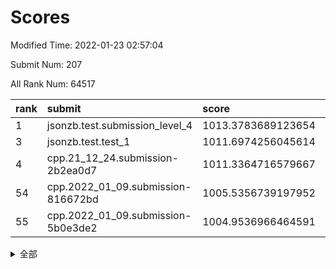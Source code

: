 # Scores

Modified Time: 2022-01-23 02:57:04

Submit Num: 207

All Rank Num: 64517

| rank |               submit               |       score        |       sigma        | pk_num |
| :--- | :--------------------------------- | :----------------- | :----------------- | :----- |
| 1    | jsonzb.test.submission_level_4     | 1013.3783689123654 | 0.8068424769721858 | 1247   |
| 3    | jsonzb.test.test_1                 | 1011.6974256045614 | 0.7849196590731181 | 1250   |
| 4    | cpp.21_12_24.submission-2b2ea0d7   | 1011.3364716579667 | 0.7633000706784587 | 1247   |
| 54   | cpp.2022_01_09.submission-816672bd | 1005.5356739197952 | 0.7332168013379992 | 1250   |
| 55   | cpp.2022_01_09.submission-5b0e3de2 | 1004.9536966464591 | 0.7117734661324956 | 1239   |


<details>
<summary>全部</summary>

| rank |                 submit                 |       score        |       sigma        | pk_num |
| :--- | :------------------------------------- | :----------------- | :----------------- | :----- |
| 1    | jsonzb.test.submission_level_4         | 1013.3783689123654 | 0.8068424769721858 | 1247   |
| 2    | gobigger.level_3.submission_level_3_4  | 1011.9439118849291 | 0.7872442015961104 | 1250   |
| 3    | jsonzb.test.test_1                     | 1011.6974256045614 | 0.7849196590731181 | 1250   |
| 4    | cpp.21_12_24.submission-2b2ea0d7       | 1011.3364716579667 | 0.7633000706784587 | 1247   |
| 5    | gobigger.level_3.submission_level_3_40 | 1011.311825312227  | 0.7845319572786253 | 1243   |
| 6    | gobigger.level_3.submission_level_3_34 | 1011.1886734426897 | 0.7718550060022356 | 1250   |
| 7    | gobigger.level_3.submission_level_3_43 | 1011.1857413561511 | 0.7631260512991086 | 1246   |
| 8    | gobigger.level_3.submission_level_3_46 | 1011.1268348007679 | 0.7483453457351045 | 1247   |
| 9    | gobigger.level_3.submission_level_3_8  | 1010.8680968962544 | 0.7682363632801408 | 1246   |
| 10   | gobigger.level_3.submission_level_3_35 | 1010.8478359336025 | 0.7818519275180468 | 1246   |
| 11   | gobigger.level_3.submission_level_3_15 | 1010.7109729678733 | 0.7737606210688646 | 1247   |
| 12   | gobigger.level_3.submission_level_3_29 | 1010.4844165786689 | 0.7667638643353034 | 1245   |
| 13   | gobigger.level_3.submission_level_3_12 | 1010.436684012851  | 0.751832266257765  | 1245   |
| 14   | gobigger.level_3.submission_level_3_13 | 1010.4175395363944 | 0.7621991005571781 | 1249   |
| 15   | gobigger.level_3.submission_level_3_42 | 1010.4094113912647 | 0.7818115587324371 | 1247   |
| 16   | gobigger.level_3.submission_level_3_26 | 1010.3672868107044 | 0.763862013926843  | 1244   |
| 17   | gobigger.level_3.submission_level_3_33 | 1010.322327147711  | 0.7604677944438925 | 1244   |
| 18   | gobigger.level_3.submission_level_3_24 | 1010.3010106703254 | 0.7635461721938793 | 1245   |
| 19   | gobigger.level_3.submission_level_3_45 | 1010.2910174271693 | 0.7698622986799258 | 1247   |
| 20   | gobigger.level_3.submission_level_3_6  | 1010.1341511027488 | 0.7721269156096936 | 1245   |
| 21   | gobigger.level_3.submission_level_3_2  | 1010.073053446467  | 0.7619720703544338 | 1248   |
| 22   | gobigger.level_3.submission_level_3_37 | 1010.0686044391985 | 0.7319278882169978 | 1245   |
| 23   | gobigger.level_3.submission_level_3_9  | 1010.0586741531797 | 0.743496777384754  | 1248   |
| 24   | gobigger.level_3.submission_level_3_14 | 1010.0445989282617 | 0.7508044466894271 | 1240   |
| 25   | gobigger.level_3.submission_level_3_49 | 1010.0303992015735 | 0.7625366792761812 | 1244   |
| 26   | gobigger.level_3.submission_level_3_23 | 1009.9984351368997 | 0.7586466708639288 | 1247   |
| 27   | gobigger.level_3.submission_level_3_21 | 1009.9876126744085 | 0.7659074212751719 | 1243   |
| 28   | gobigger.level_3.submission_level_3_30 | 1009.9034837856216 | 0.7403675858238014 | 1247   |
| 29   | gobigger.level_3.submission_level_3_5  | 1009.8698134986762 | 0.7548784619844168 | 1244   |
| 30   | gobigger.level_3.submission_level_3_1  | 1009.8113498740144 | 0.7427147405437942 | 1245   |
| 31   | gobigger.level_3.submission_level_3_11 | 1009.7616467185843 | 0.752040629316287  | 1248   |
| 32   | gobigger.level_3.submission_level_3_25 | 1009.7321721157051 | 0.7623620293838501 | 1245   |
| 33   | gobigger.level_3.submission_level_3_32 | 1009.7201222798985 | 0.7696026146644666 | 1246   |
| 34   | gobigger.level_3.submission_level_3_22 | 1009.719449717642  | 0.7419296218211783 | 1247   |
| 35   | gobigger.level_3.submission_level_3_18 | 1009.5529549347496 | 0.7360912665906163 | 1250   |
| 36   | gobigger.level_3.submission_level_3_0  | 1009.5326246406893 | 0.7639592526652946 | 1245   |
| 37   | gobigger.level_3.submission_level_3_19 | 1009.508244984538  | 0.7754513896233315 | 1243   |
| 38   | gobigger.level_3.submission_level_3_36 | 1009.3296929377702 | 0.7601548702091583 | 1247   |
| 39   | gobigger.level_3.submission_level_3_10 | 1009.2961009864539 | 0.7506096156336614 | 1249   |
| 40   | gobigger.level_3.submission_level_3_27 | 1009.1459116073371 | 0.7414278980782959 | 1244   |
| 41   | gobigger.level_3.submission_level_3_38 | 1009.1323378558709 | 0.74076029653937   | 1242   |
| 42   | gobigger.level_3.submission_level_3_17 | 1009.1175126043404 | 0.7494286660931517 | 1239   |
| 43   | gobigger.level_3.submission_level_3_28 | 1009.0226810530011 | 0.7461053710724309 | 1244   |
| 44   | gobigger.level_3.submission_level_3_3  | 1008.9560036549037 | 0.7339849697770959 | 1247   |
| 45   | gobigger.level_3.submission_level_3_47 | 1008.9339073385036 | 0.7423417292334668 | 1248   |
| 46   | gobigger.level_3.submission_level_3_41 | 1008.9276000564042 | 0.7345607616932426 | 1246   |
| 47   | gobigger.level_3.submission_level_3_7  | 1008.7807350205421 | 0.7461380188363298 | 1243   |
| 48   | gobigger.level_3.submission_level_3_48 | 1008.636724389492  | 0.7573753252605557 | 1243   |
| 49   | gobigger.level_3.submission_level_3_31 | 1008.623969037202  | 0.7326572763317103 | 1245   |
| 50   | gobigger.level_3.submission_level_3_44 | 1008.5061443952687 | 0.7421473082341246 | 1248   |
| 51   | gobigger.level_3.submission_level_3_39 | 1008.3988999357438 | 0.7538565553904611 | 1256   |
| 52   | gobigger.level_3.submission_level_3_16 | 1008.3035512386791 | 0.7543852885106553 | 1242   |
| 53   | gobigger.level_3.submission_level_3_20 | 1007.578430783666  | 0.735620328895413  | 1247   |
| 54   | cpp.2022_01_09.submission-816672bd     | 1005.5356739197952 | 0.7332168013379992 | 1250   |
| 55   | cpp.2022_01_09.submission-5b0e3de2     | 1004.9536966464591 | 0.7117734661324956 | 1239   |
| 56   | gobigger.level_1.submission_level_1_23 | 1004.9225855551334 | 0.720801754475487  | 1248   |
| 57   | gobigger.level_1.submission_level_1_24 | 1004.9090756181487 | 0.7306159668158145 | 1247   |
| 58   | gobigger.level_1.submission_level_1_3  | 1004.7837233240273 | 0.7130362449504309 | 1245   |
| 59   | gobigger.level_1.submission_level_1_12 | 1004.6306101611949 | 0.7092610922036424 | 1254   |
| 60   | gobigger.level_1.submission_level_1_48 | 1004.5477773849631 | 0.7163628592820671 | 1249   |
| 61   | gobigger.level_1.submission_level_1_5  | 1004.4473397568256 | 0.7408986516925538 | 1245   |
| 62   | gobigger.level_1.submission_level_1_46 | 1004.1708755100797 | 0.7132071842982454 | 1246   |
| 63   | gobigger.level_1.submission_level_1_35 | 1004.1331800251712 | 0.7228134877051915 | 1252   |
| 64   | gobigger.level_1.submission_level_1_37 | 1004.1322929333561 | 0.7211999920326106 | 1247   |
| 65   | gobigger.level_1.submission_level_1_43 | 1004.0588162337934 | 0.7105419853746459 | 1249   |
| 66   | gobigger.level_1.submission_level_1_39 | 1003.9395225427434 | 0.7265475511298541 | 1249   |
| 67   | gobigger.level_1.submission_level_1_15 | 1003.9313487743185 | 0.7135284848998409 | 1251   |
| 68   | gobigger.level_1.submission_level_1_26 | 1003.8589209564674 | 0.7167299666780789 | 1246   |
| 69   | gobigger.level_1.submission_level_1_17 | 1003.8296724559102 | 0.7052724906789445 | 1249   |
| 70   | gobigger.level_1.submission_level_1_32 | 1003.7881940942351 | 0.7115888321252921 | 1250   |
| 71   | gobigger.level_1.submission_level_1_28 | 1003.6283147986145 | 0.7213214674060171 | 1251   |
| 72   | gobigger.level_1.submission_level_1_44 | 1003.603760638238  | 0.7182254687193735 | 1244   |
| 73   | gobigger.level_1.submission_level_1_19 | 1003.5829285666248 | 0.7109482077514204 | 1245   |
| 74   | gobigger.level_1.submission_level_1_45 | 1003.5392616522581 | 0.722952338041485  | 1245   |
| 75   | gobigger.level_1.submission_level_1_33 | 1003.4729918918018 | 0.7214421643623967 | 1245   |
| 76   | gobigger.level_1.submission_level_1_36 | 1003.4622345786756 | 0.705680381074591  | 1244   |
| 77   | gobigger.level_1.submission_level_1_9  | 1003.4382712233099 | 0.7057145959129584 | 1245   |
| 78   | gobigger.level_1.submission_level_1_21 | 1003.4145474678415 | 0.7156884953967027 | 1247   |
| 79   | gobigger.level_1.submission_level_1_29 | 1003.3877689775292 | 0.7121134259679429 | 1252   |
| 80   | gobigger.level_1.submission_level_1_22 | 1003.3855337674418 | 0.7100843998398565 | 1248   |
| 81   | gobigger.level_1.submission_level_1_10 | 1003.3521126669813 | 0.720592865642741  | 1247   |
| 82   | gobigger.level_1.submission_level_1_41 | 1003.2705848551395 | 0.7060059452041665 | 1248   |
| 83   | gobigger.level_1.submission_level_1_25 | 1003.2704152218747 | 0.7216701113457982 | 1250   |
| 84   | gobigger.level_1.submission_level_1_7  | 1003.2495065215967 | 0.715134406393746  | 1246   |
| 85   | gobigger.level_1.submission_level_1_11 | 1003.2295080178422 | 0.717635088280453  | 1244   |
| 86   | gobigger.level_1.submission_level_1_27 | 1003.2175795909706 | 0.7027676051514901 | 1246   |
| 87   | gobigger.level_1.submission_level_1_42 | 1003.1873942703411 | 0.7048856339585602 | 1249   |
| 88   | gobigger.level_1.submission_level_1_2  | 1003.0916180194632 | 0.7128721654692647 | 1249   |
| 89   | gobigger.level_1.submission_level_1_38 | 1003.0498806283775 | 0.7195434538604227 | 1249   |
| 90   | gobigger.level_1.submission_level_1_20 | 1002.9281890265224 | 0.7060543664091646 | 1248   |
| 91   | gobigger.level_1.submission_level_1_47 | 1002.8518178625687 | 0.7179360242988952 | 1245   |
| 92   | gobigger.level_1.submission_level_1_4  | 1002.8517473048998 | 0.7190243450849109 | 1246   |
| 93   | gobigger.level_1.submission_level_1_16 | 1002.8283285727139 | 0.7203733012118443 | 1256   |
| 94   | gobigger.level_1.submission_level_1_34 | 1002.7786024557898 | 0.7189854069817941 | 1242   |
| 95   | gobigger.level_1.submission_level_1_6  | 1002.7564956464936 | 0.708991147381418  | 1252   |
| 96   | gobigger.level_1.submission_level_1_1  | 1002.7284161066461 | 0.7128470214986882 | 1247   |
| 97   | gobigger.level_1.submission_level_1_13 | 1002.7002864818411 | 0.7204412375983497 | 1250   |
| 98   | gobigger.level_1.submission_level_1_14 | 1002.6907164206368 | 0.7153593384378762 | 1247   |
| 99   | gobigger.level_1.submission_level_1_31 | 1002.6795360281551 | 0.7029141038754423 | 1248   |
| 100  | gobigger.level_1.submission_level_1_49 | 1002.5662578196097 | 0.713959599154781  | 1246   |
| 101  | gobigger.level_1.submission_level_1_30 | 1002.483831988337  | 0.7122499452611225 | 1244   |
| 102  | gobigger.level_1.submission_level_1_18 | 1002.2860067256679 | 0.7098869113038958 | 1244   |
| 103  | gobigger.level_1.submission_level_1_8  | 1002.0853208096792 | 0.7092003763363116 | 1251   |
| 104  | gobigger.level_1.submission_level_1_0  | 1001.9482177698793 | 0.7030022172048853 | 1249   |
| 105  | gobigger.level_1.submission_level_1_40 | 1001.9373354667664 | 0.7194258881177464 | 1252   |
| 106  | gobigger.random.submission_random_35   | 997.6056124951974  | 0.715953863136717  | 1245   |
| 107  | gobigger.random.submission_random_33   | 996.9420856391492  | 0.7086291213586312 | 1240   |
| 108  | gobigger.random.submission_random_37   | 996.9311133527522  | 0.707914231964847  | 1244   |
| 109  | gobigger.random.submission_random_4    | 996.8729476644007  | 0.6972091742355214 | 1242   |
| 110  | gobigger.random.submission_random_16   | 996.8592082930712  | 0.7206037307091022 | 1246   |
| 111  | gobigger.random.submission_random_13   | 996.6390130001586  | 0.7117107589856804 | 1248   |
| 112  | gobigger.random.submission_random_5    | 996.5579427637306  | 0.7125575364565225 | 1246   |
| 113  | gobigger.random.submission_random_45   | 996.5369724765397  | 0.7066846933627433 | 1243   |
| 114  | gobigger.random.submission_random_26   | 996.51389705322    | 0.7108403102105849 | 1246   |
| 115  | gobigger.random.submission_random_17   | 996.4939365842974  | 0.7083016753953392 | 1246   |
| 116  | gobigger.random.submission_random_3    | 996.2425503000027  | 0.7052104731583878 | 1246   |
| 117  | gobigger.random.submission_random_31   | 996.2046828158742  | 0.7092880369014396 | 1248   |
| 118  | gobigger.random.submission_random_46   | 996.1666454598056  | 0.7064221853363334 | 1245   |
| 119  | gobigger.random.submission_random_30   | 996.1469857722739  | 0.7102022973909162 | 1234   |
| 120  | gobigger.random.submission_random_44   | 996.0375569494286  | 0.7034510938934195 | 1243   |
| 121  | gobigger.random.submission_random_36   | 996.0374229614011  | 0.7075588818215707 | 1246   |
| 122  | gobigger.random.submission_random_47   | 996.0073691506559  | 0.701992671944691  | 1247   |
| 123  | gobigger.random.submission_random_41   | 995.9951892283957  | 0.7109471097080263 | 1248   |
| 124  | gobigger.random.submission_random_1    | 995.9646712045213  | 0.7212424828751073 | 1244   |
| 125  | gobigger.random.submission_random_14   | 995.9350402785268  | 0.7308341874906652 | 1250   |
| 126  | gobigger.random.submission_random_40   | 995.8777067381528  | 0.7107829265322588 | 1251   |
| 127  | gobigger.random.submission_random_32   | 995.8715094140726  | 0.7206363361769352 | 1244   |
| 128  | gobigger.random.submission_random_29   | 995.784844251558   | 0.7326655018850042 | 1248   |
| 129  | gobigger.random.submission_random_7    | 995.689432319454   | 0.7073719044048444 | 1248   |
| 130  | gobigger.random.submission_random_25   | 995.6310752257092  | 0.7149458779723966 | 1243   |
| 131  | gobigger.random.submission_random_11   | 995.6195227282882  | 0.7197152776296128 | 1249   |
| 132  | gobigger.random.submission_random_39   | 995.6144275688345  | 0.7001688316062168 | 1251   |
| 133  | gobigger.random.submission_random_2    | 995.6080383686565  | 0.7162823695505958 | 1251   |
| 134  | gobigger.random.submission_random_10   | 995.5832034814806  | 0.719502446802579  | 1249   |
| 135  | gobigger.random.submission_random_18   | 995.5246461828817  | 0.7036977941092223 | 1248   |
| 136  | gobigger.random.submission_random_21   | 995.5140928560235  | 0.721066862668431  | 1248   |
| 137  | gobigger.random.submission_random_28   | 995.4984703558547  | 0.7162360088902386 | 1248   |
| 138  | gobigger.random.submission_random_34   | 995.4888491998522  | 0.7135736203290961 | 1247   |
| 139  | gobigger.random.submission_random_12   | 995.4817127680227  | 0.7113884383609274 | 1243   |
| 140  | gobigger.random.submission_random_15   | 995.4732219423091  | 0.7144062415873763 | 1248   |
| 141  | gobigger.random.submission_random_20   | 995.4486292995681  | 0.7139000139481021 | 1242   |
| 142  | gobigger.random.submission_random_23   | 995.354910249587   | 0.7241694247078451 | 1243   |
| 143  | gobigger.random.submission_random_19   | 995.3412611807095  | 0.707494533682132  | 1247   |
| 144  | gobigger.random.submission_random_0    | 995.3156894652672  | 0.7073502243953389 | 1253   |
| 145  | gobigger.random.submission_random_42   | 995.2912753150251  | 0.7220086500352866 | 1245   |
| 146  | gobigger.random.submission_random_27   | 995.2820550995747  | 0.70821637977756   | 1248   |
| 147  | gobigger.random.submission_random_8    | 995.2639209568057  | 0.7026742423348608 | 1247   |
| 148  | gobigger.random.submission_random_43   | 995.192187743513   | 0.7077317353906633 | 1246   |
| 149  | gobigger.random.submission_random_24   | 995.1252069473272  | 0.713052594066839  | 1249   |
| 150  | gobigger.random.submission_random_9    | 995.0399596286722  | 0.7088932185127491 | 1245   |
| 151  | gobigger.random.submission_random_38   | 995.0250354140568  | 0.7090680659912985 | 1246   |
| 152  | gobigger.random.submission_random_48   | 994.8188561559213  | 0.7195617659476573 | 1248   |
| 153  | gobigger.random.submission_random_22   | 994.8125655795308  | 0.7160492522048784 | 1243   |
| 154  | gobigger.random.submission_random_49   | 994.6418914519506  | 0.7178229799479557 | 1252   |
| 155  | gobigger.random.submission_random_6    | 994.5020917127335  | 0.7147636410339003 | 1250   |
| 156  | gobigger.level_2.submission_level_2_25 | 994.3433465297777  | 0.7336041526693365 | 1241   |
| 157  | gobigger.level_2.submission_level_2_44 | 993.8327194165183  | 0.7370746483946226 | 1247   |
| 158  | gobigger.level_2.submission_level_2_17 | 993.6972017165881  | 0.7351785097457072 | 1247   |
| 159  | gobigger.level_2.submission_level_2_32 | 993.6179345310674  | 0.714855394989035  | 1245   |
| 160  | gobigger.level_2.submission_level_2_26 | 993.3368557865845  | 0.7437679160120977 | 1251   |
| 161  | gobigger.level_2.submission_level_2_15 | 993.1387285491343  | 0.7438028019088327 | 1243   |
| 162  | gobigger.level_2.submission_level_2_23 | 993.1370152605265  | 0.7600613456445758 | 1250   |
| 163  | gobigger.level_2.submission_level_2_0  | 992.9912588312917  | 0.7375511339909455 | 1247   |
| 164  | gobigger.level_2.submission_level_2_45 | 992.9849882875607  | 0.7413703817290515 | 1247   |
| 165  | gobigger.level_2.submission_level_2_40 | 992.9477389311112  | 0.7419242158772921 | 1246   |
| 166  | gobigger.level_2.submission_level_2_2  | 992.8564876993338  | 0.7385057828463734 | 1249   |
| 167  | gobigger.level_2.submission_level_2_6  | 992.7353261604077  | 0.7408027811390175 | 1247   |
| 168  | gobigger.level_2.submission_level_2_31 | 992.7010315737006  | 0.7355553187522933 | 1250   |
| 169  | gobigger.level_2.submission_level_2_20 | 992.6453485641844  | 0.7364139288896283 | 1247   |
| 170  | gobigger.level_2.submission_level_2_30 | 992.614812015671   | 0.7215909227816611 | 1247   |
| 171  | gobigger.level_2.submission_level_2_3  | 992.4408980911114  | 0.7350764745031961 | 1250   |
| 172  | gobigger.level_2.submission_level_2_10 | 992.397922886366   | 0.7414856442591751 | 1246   |
| 173  | gobigger.level_2.submission_level_2_9  | 992.3567721480562  | 0.7359867006358383 | 1247   |
| 174  | gobigger.level_2.submission_level_2_29 | 992.345297913802   | 0.7403334517446586 | 1249   |
| 175  | gobigger.level_2.submission_level_2_27 | 992.2969374037112  | 0.7436009466751234 | 1251   |
| 176  | gobigger.level_2.submission_level_2_8  | 992.296263000898   | 0.7723898185966369 | 1242   |
| 177  | gobigger.level_2.submission_level_2_33 | 992.2659711359049  | 0.7442797167822869 | 1252   |
| 178  | gobigger.level_2.submission_level_2_49 | 992.1468747852648  | 0.744363538574549  | 1247   |
| 179  | gobigger.level_2.submission_level_2_14 | 992.1006251915848  | 0.7464087335830217 | 1252   |
| 180  | gobigger.level_2.submission_level_2_42 | 991.9992359409914  | 0.7435261231541309 | 1245   |
| 181  | gobigger.level_2.submission_level_2_16 | 991.9818367093586  | 0.7293320579997652 | 1248   |
| 182  | gobigger.level_2.submission_level_2_24 | 991.9762545418895  | 0.7438976803279761 | 1252   |
| 183  | gobigger.level_2.submission_level_2_35 | 991.9348117170208  | 0.7535138193163623 | 1250   |
| 184  | gobigger.level_2.submission_level_2_34 | 991.9280104511397  | 0.7397498305560304 | 1249   |
| 185  | gobigger.level_2.submission_level_2_18 | 991.8158058702105  | 0.7410287884824612 | 1245   |
| 186  | gobigger.level_2.submission_level_2_7  | 991.7762784181699  | 0.7513195048593526 | 1246   |
| 187  | gobigger.level_2.submission_level_2_38 | 991.7418809657589  | 0.7345712580353159 | 1246   |
| 188  | gobigger.level_2.submission_level_2_1  | 991.6963213819517  | 0.7624624547658782 | 1243   |
| 189  | gobigger.level_2.submission_level_2_12 | 991.6771559435988  | 0.754914704809624  | 1248   |
| 190  | gobigger.level_2.submission_level_2_39 | 991.6017953182856  | 0.7693876621734708 | 1244   |
| 191  | gobigger.level_2.submission_level_2_5  | 991.587790160767   | 0.7541296221779358 | 1244   |
| 192  | gobigger.level_2.submission_level_2_47 | 991.4679704530017  | 0.7487827930641788 | 1246   |
| 193  | gobigger.level_2.submission_level_2_37 | 991.3740790156535  | 0.7518368743323525 | 1247   |
| 194  | gobigger.level_2.submission_level_2_36 | 991.2815357793443  | 0.7478182100388853 | 1241   |
| 195  | gobigger.level_2.submission_level_2_11 | 991.2536268872062  | 0.7591157929137933 | 1250   |
| 196  | gobigger.level_2.submission_level_2_28 | 991.2052695343353  | 0.7547934838152983 | 1245   |
| 197  | gobigger.level_2.submission_level_2_19 | 991.1974816074121  | 0.7551669568106144 | 1245   |
| 198  | gobigger.level_2.submission_level_2_41 | 991.0752467090123  | 0.7418043889625341 | 1245   |
| 199  | gobigger.level_2.submission_level_2_22 | 991.0356783965473  | 0.7614829401415003 | 1249   |
| 200  | gobigger.level_2.submission_level_2_21 | 990.9912373587235  | 0.7672631370877903 | 1245   |
| 201  | gobigger.level_2.submission_level_2_46 | 990.9072380617322  | 0.7496539727118005 | 1243   |
| 202  | gobigger.level_2.submission_level_2_13 | 990.9008692840548  | 0.7519557310075433 | 1245   |
| 203  | gobigger.level_2.submission_level_2_43 | 990.7081856713299  | 0.7549201030651667 | 1253   |
| 204  | gobigger.level_2.submission_level_2_48 | 990.3820646919477  | 0.744866791963032  | 1248   |
| 205  | gobigger.level_2.submission_level_2_4  | 990.1822980672439  | 0.7698228385156749 | 1242   |
| 206  | gobigger.none.submission_none_0        | 976.2784506471445  | 1.3842544518572648 | 1247   |
| 207  | gobigger.none.submission_none_1        | 975.9014367092612  | 1.4083305113894102 | 1251   |

</details>